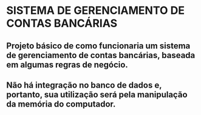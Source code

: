 # SISTEMA DE GERENCIAMENTO DE CONTAS BANCÁRIAS

## Projeto básico de como funcionaria um sistema de gerenciamento de contas bancárias, baseada em algumas regras de negócio.
## Não há integração no banco de dados e, portanto, sua utilização será pela manipulação da memória do computador.
